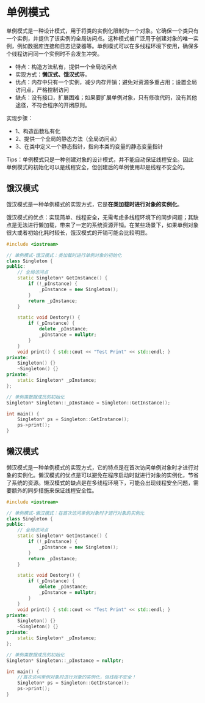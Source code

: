 
# 单例模式

单例模式是一种设计模式，用于将类的实例化限制为一个对象。它确保一个类只有一个实例，并提供了该实例的全局访问点。这种模式被广泛用于创建对象的唯一实例，例如数据库连接和日志记录器等。单例模式可以在多线程环境下使用，确保多个线程访问同一个实例时不会发生冲突。
- 特点：构造方法私有，提供一个全局访问点
- 实现方式：**懒汉式、饿汉式**等。
- 优点：内存中只有一个实例，减少内存开销；避免对资源多重占用；设置全局访问点，严格控制访问
- 缺点：没有接口，扩展困难；如果要扩展单例对象，只有修改代码，没有其他途径，不符合程序的开闭原则。

实现步骤：
- 1、构造函数私有化
- 2、提供一个全局的静态方法（全局访问点）
- 3、在类中定义一个静态指针，指向本类的变量的静态变量指针

Tips：单例模式只是一种创建对象的设计模式，并不能自动保证线程安全。因此单例模式的初始化可以是线程安全，但创建后的单例使用却是线程不安全的。

## 饿汉模式

饿汉模式是一种单例模式的实现方式，它是**在类加载时进行对象的实例化**。

饿汉模式的优点：实现简单、线程安全，无需考虑多线程环境下的同步问题；其缺点是无法进行懒加载，带来了一定的系统资源开销。在某些场景下，如果单例对象很大或者初始化耗时较长，饿汉模式的开销可能会比较明显。

```c++
#include <iostream>

// 单例模式-饿汉模式：类加载时进行单例对象的初始化
class Singleton {
public:
	// 全局访问点
	static Singleton* GetInstance() {
		if (!_pInstance) {
			_pInstance = new Singleton();
		}
		return _pInstance;
	}

	static void Destory() {
		if (_pInstance) {
			delete _pInstance;
			_pInstance = nullptr;
		}
	}
	void print() { std::cout << "Test Print" << std::endl; }
private:
	Singleton() {}
	~Singleton() {}
private:
	static Singleton* _pInstance;
};

// 单例类数据成员的初始化
Singleton* Singleton::_pInstance = Singleton::GetInstance();

int main() {
	Singleton* ps = Singleton::GetInstance();
	ps->print();
}
```


## 懒汉模式

懒汉模式是一种单例模式的实现方式，它的特点是在首次访问单例对象时才进行对象的实例化。懒汉模式的优点是可以避免在程序启动时就进行对象的实例化，节省了系统的资源。懒汉模式的缺点是在多线程环境下，可能会出现线程安全问题，需要额外的同步措施来保证线程安全性。

```c++
#include <iostream>

// 单例模式-懒汉模式：在首次访问单例对象时才进行对象的实例化
class Singleton {
public:
	// 全局访问点
	static Singleton* GetInstance() {
		if (!_pInstance) {
			_pInstance = new Singleton();
		}
		return _pInstance;
	}

	static void Destory() {
		if (_pInstance) {
			delete _pInstance;
			_pInstance = nullptr;
		}
	}
	void print() { std::cout << "Test Print" << std::endl; }
private:
	Singleton() {}
	~Singleton() {}
private:
	static Singleton* _pInstance;
};

// 单例类数据成员的初始化
Singleton* Singleton::_pInstance = nullptr;

int main() {
	//首次访问单例对象时进行对象的实例化，但线程不安全！
	Singleton* ps = Singleton::GetInstance();
	ps->print();
}
```